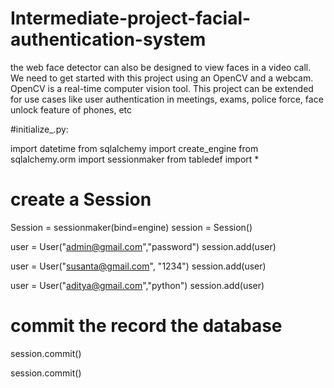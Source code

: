 # Intermediate-project-facial-authentication-system
the web face detector can also be designed to view faces in a video call. We need to get started with this project using an OpenCV and a webcam. OpenCV is a real-time computer vision tool. This project can be extended for use cases like user authentication in meetings, exams, police force, face unlock feature of phones, etc


#initialize_.py:



import datetime
from sqlalchemy import create_engine
from sqlalchemy.orm import sessionmaker
from tabledef import *

 
# create a Session
Session = sessionmaker(bind=engine)
session = Session()
 
user = User("admin@gmail.com","password")
session.add(user)
 
user = User("susanta@gmail.com", "1234")
session.add(user)
 
user = User("aditya@gmail.com","python")
session.add(user)
 
# commit the record the database
session.commit()
 
session.commit()







